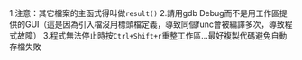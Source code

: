 1.注意：其它檔案的主函式得叫做`result()`
2.請用gdb Debug而不是用工作區提供的GUI（這是因為引入檔沒用標頭檔定義，導致同個func會被編譯多次，導致程式故障）
3.程式無法停止時按`Ctrl+Shift+r`重整工作區...最好複製代碼避免自動存檔失敗